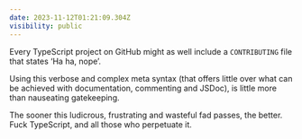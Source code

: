 ```yaml
---
date: 2023-11-12T01:21:09.304Z
visibility: public
---
```


Every TypeScript project on GitHub might as well include a `CONTRIBUTING` file that states ‘Ha ha, nope’.

Using this verbose and complex meta syntax (that offers little over what can be achieved with documentation, commenting and JSDoc), is little more than nauseating gatekeeping.

The sooner this ludicrous, frustrating and wasteful fad passes, the better. Fuck TypeScript, and all those who perpetuate it.
